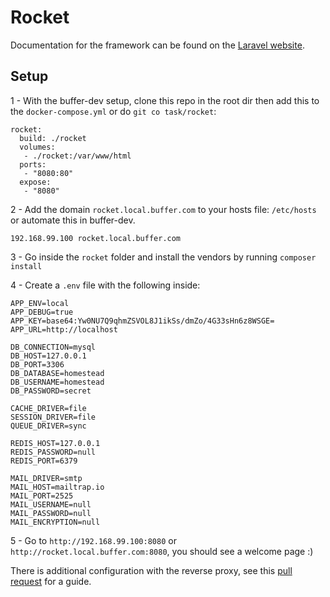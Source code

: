 # Rocket

Documentation for the framework can be found on the [Laravel website](http://laravel.com/docs).

## Setup

1 - With the buffer-dev setup, clone this repo in the root dir then add this to the `docker-compose.yml` or do `git co task/rocket`:

```
rocket:
  build: ./rocket
  volumes:
   - ./rocket:/var/www/html
  ports:
   - "8080:80"
  expose:
   - "8080"
```

2 - Add the domain `rocket.local.buffer.com` to your hosts file: `/etc/hosts` or automate this in
buffer-dev.
```
192.168.99.100 rocket.local.buffer.com
```

3 - Go inside the `rocket` folder and install the vendors by running `composer install`

4 - Create a `.env` file with the following inside:
```
APP_ENV=local
APP_DEBUG=true
APP_KEY=base64:Yw0NU7Q9qhmZSVOL8J1ikSs/dmZo/4G33sHn6z8WSGE=
APP_URL=http://localhost
​
DB_CONNECTION=mysql
DB_HOST=127.0.0.1
DB_PORT=3306
DB_DATABASE=homestead
DB_USERNAME=homestead
DB_PASSWORD=secret
​
CACHE_DRIVER=file
SESSION_DRIVER=file
QUEUE_DRIVER=sync
​
REDIS_HOST=127.0.0.1
REDIS_PASSWORD=null
REDIS_PORT=6379
​
MAIL_DRIVER=smtp
MAIL_HOST=mailtrap.io
MAIL_PORT=2525
MAIL_USERNAME=null
MAIL_PASSWORD=null
MAIL_ENCRYPTION=null
```

5 - Go to `http://192.168.99.100:8080` or `http://rocket.local.buffer.com:8080`, you should see a welcome page :)

There is additional configuration with the reverse proxy, see this
[pull request](https://github.com/bufferapp/buffer-dev/pull/28/files) for a guide.
